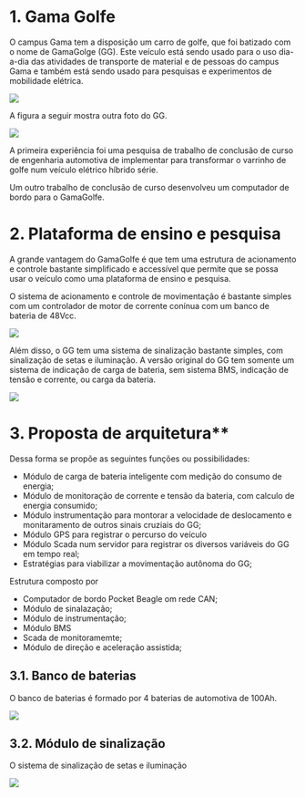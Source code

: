 # 1. Gama Golfe
O campus Gama tem a disposição um carro de golfe, que foi batizado com o nome de GamaGolge (GG). 
Este veículo está sendo usado para o uso dia-a-dia das atividades de transporte de material e de pessoas do campus Gama e também está sendo usado para pesquisas e experimentos de mobilidade elétrica.

![](fotos/IMG_3771.jpeg)

A figura a seguir mostra outra foto do GG.


![](fotos/IMG_3787.jpeg)

A primeira experiência foi uma pesquisa de trabalho de conclusão de curso de engenharia automotiva de implementar para transformar o varrinho de golfe num veículo elétrico híbrido série.

Um outro trabalho de conclusão de curso desenvolveu um computador de bordo para o GamaGolfe.



# 2. Plataforma de ensino e pesquisa

A grande vantagem do GamaGolfe é que tem uma estrutura de acionamento e controle bastante simplificado e accessível que permite que se possa usar o veículo como uma plataforma de ensino e pesquisa. 

O sistema de acionamento e controle de movimentação é bastante simples com um controlador de motor de corrente conínua com um banco de bateria de 48Vcc. 


![](fotos/IMG_3783.jpeg)

Além disso, o GG tem uma sistema de sinalização bastante simples, com sinalização de setas e iluminação.
A versão original do GG tem somente um sistema de indicação de carga de bateria, sem sistema BMS, indicação de tensão e corrente, ou carga da bateria.

![](fotos/IMG_3775.jpeg)


# 3. Proposta de arquitetura**

Dessa forma se propõe as seguintes funções ou possibilidades:

* Módulo de carga de bateria inteligente com medição do consumo de energia;
* Módulo de monitoração de corrente e tensão da bateria, com calculo de energia consumido;
* Módulo instrumentação para montorar a velocidade de deslocamento e monitaramento de outros sinais cruziais do GG;
* Módulo GPS para registrar o percurso do veículo
* Módulo Scada num servidor para registrar os diversos variáveis do GG em tempo real;
* Estratégias para viabilizar a movimentação autônoma do GG;


Estrutura composto por 

* Computador de bordo Pocket Beagle om rede CAN;
* Módulo de sinalazação; 
* Módulo de instrumentação;
* Módulo BMS
* Scada de monitoramemte;
* Módulo de direção e aceleração assistida;





## 3.1. Banco de baterias

O banco de baterias é formado por 4 baterias de automotiva  de 100Ah.

![](fotos/IMG_3770.jpeg)

## 3.2. Módulo de sinalização

O sistema de sinalização de setas e iluminação

![](fotos/IMG_3780.jpeg)